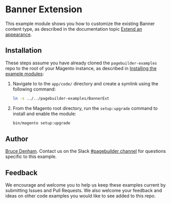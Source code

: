 # Banner Extension

This example module shows you how to customize the existing Banner content type, as described in the documentation topic [Extend an appearance](https://devdocs.magento.com/page-builder/docs/content-types/extend/extend-an-appearance.html).

## Installation

These steps assume you have already cloned the `pagebuilder-examples` repo to the root of your Magento instance, as described in [Installing the example modules](../../README.md):

1. Navigate to to the `app/code/` directory and create a symlink using the following command:

    ```bash
    ln -s ../../pagebuilder-examples/BannerExt
    ```

1. From the Magento root directory, run the `setup:upgrade` command to install and enable the module:

   ```bash
   bin/magento setup:upgrade
   ```

## Author

[Bruce Denham](https://github.com/bdenham). Contact us on the Slack [#pagebuilder channel](https://slack.com/app_redirect?channel=pagebuilder) for questions specific to this example.

## Feedback

We encourage and welcome you to help us keep these examples current by submitting Issues and Pull Requests. We also welcome your feedback and ideas on other code examples you would like to see added to this repo.
